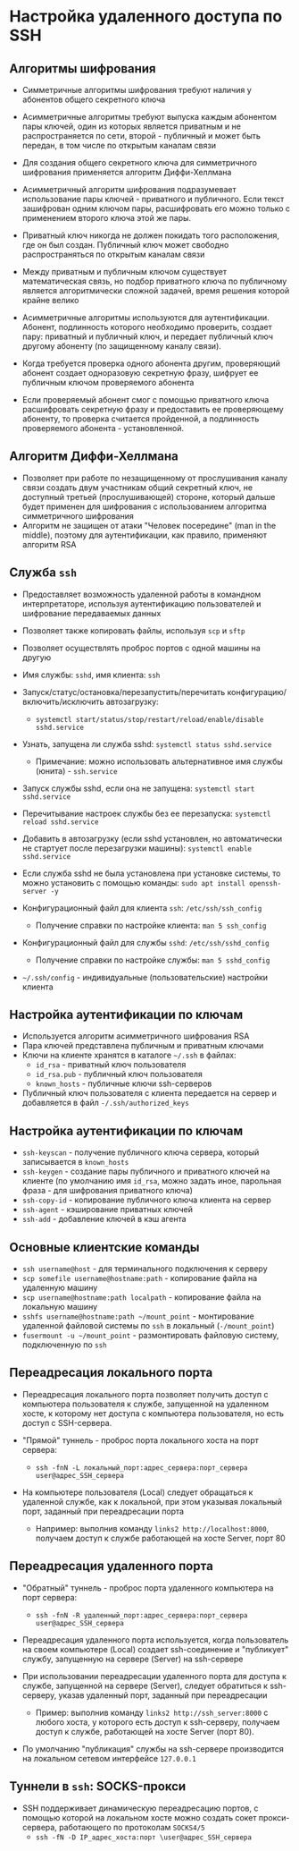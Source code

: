 # Настройка удаленного доступа по SSH

## Алгоритмы шифрования

- Симметричные алгоритмы шифрования требуют наличия у абонентов общего секретного ключа
- Асимметричные алгоритмы требуют выпуска каждым абонентом пары ключей, один из которых является приватным и не
  распространяется по сети, второй - публичный и может быть передан, в том числе по открытым каналам связи

- Для создания общего секретного ключа для симметричного шифрования применяется алгоритм Диффи-Хеллмана
- Асимметричный алгоритм шифрования подразумевает использование пары ключей - приватного и публичного. Если текст
  зашифрован одним ключом пары, расшифровать его можно только с применением второго ключа этой же пары.
- Приватный ключ никогда не должен покидать того расположения, где он был создан. Публичный ключ может свободно
  распространяться по открытым каналам связи
- Между приватным и публичным ключом существует математическая связь, но подбор приватного ключа по публичному является
  алгоритмически сложной задачей, время решения которой крайне велико
- Асимметричные алгоритмы используются для аутентификации. Абонент, подлинность которого необходимо проверить, создает
  пару: приватный и публичный ключ, и передает публичный ключ другому абоненту (по защищенному каналу связи).
- Когда требуется проверка одного абонента другим, проверяющий абонент создает одноразовую секретную фразу, шифрует ее
  публичным ключом проверяемого абонента
- Если проверяемый абонент смог с помощью приватного ключа расшифровать секретную фразу и предоставить ее проверяющему
  абоненту, то проверка считается пройденной, а подлинность проверяемого абонента - установленной.

## Алгоритм Диффи-Хеллмана

- Позволяет при работе по незащищенному от прослушивания каналу связи создать двум участникам общий секретный ключ, не
  доступный третьей (прослушивающей) стороне, который дальше будет применен для шифрования с использованием алгоритма
  симметричного шифрования
- Алгоритм не защищен от атаки "Человек посередине" (man in the middle), поэтому для аутентификации, как правило,
  применяют алгоритм RSA

## Служба `ssh`

- Предоставляет возможность удаленной работы в командном интерпретаторе, используя аутентификацию пользователей и
  шифрование передаваемых данных
- Позволяет также копировать файлы, используя `scp` и `sftp`
- Позволяет осуществлять проброс портов с одной машины на другую
- Имя службы: `sshd`, имя клиента: `ssh`
- Запуск/статус/остановка/перезапустить/перечитать конфигурацию/включить/исключить автозагрузку:
    - `systemctl start/status/stop/restart/reload/enable/disable sshd.service`

- Узнать, запущена ли служба sshd: `systemctl status sshd.service`
    - Примечание: можно использовать альтернативное имя службы (юнита) - `ssh.service`
- Запуск службы sshd, если она не запущена: `systemctl start sshd.service`
- Перечитывание настроек службы без ее перезапуска: `systemctl reload sshd.service`
- Добавить в автозагрузку (если sshd установлен, но автоматически не стартует после перезагрузки машины): `systemctl
  enable sshd.service`
- Если служба sshd не была установлена при установке системы, то можно установить с помощью команды: `sudo apt install
  openssh-server -y`
- Конфигурационный файл для клиента `ssh`: `/etc/ssh/ssh_config`
    - Получение справки по настройке клиента: `man 5 ssh_config`
- Конфигурационный файл для службы `sshd`: `/etc/ssh/sshd_config`
    - Получение справки по настройке службы: `man 5 sshd_config`
- `~/.ssh/config` - индивидуальные (пользовательские) настройки клиента

## Настройка аутентификации по ключам

- Используется алгоритм асимметричного шифрования RSA
- Пара ключей представлена публичным и приватным ключами
- Ключи на клиенте хранятся в каталоге `~/.ssh` в файлах:
    - `id_rsa` - приватный ключ пользователя
    - `id_rsa.pub` - публичный ключ пользователя
    - `known_hosts` - публичные ключи ssh-серверов
- Публичный ключ пользователя с клиента передается на сервер и добавляется в файл `-/.ssh/authorized_keys`

## Настройка аутентификации по ключам

- `ssh-keyscan` - получение публичного ключа сервера, который записывается в `known_hosts`
- `ssh-keygen` - создание пары публичного и приватного ключей на клиенте (по умолчанию имя `id_rsa`, можно задать иное,
  парольная фраза - для шифрования приватного ключа)
- `ssh-copy-id` - копирование публичного ключа клиента на сервер
- `ssh-agent` - кэширование приватных ключей
- `ssh-add` - добавление ключей в кэш агента

## Основные клиентские команды

- `ssh username@host` - для терминального подключения к серверу
- `scp somefile username@hostname:path` - копирование файла на удаленную машину
- `scp username@hostname:path localpath` - копирование файла на локальную машину
- `sshfs username@hostname:path ~/mount_point` - монтирование удаленной файловой системы по `ssh` в локальный
  (`-/mount_point`)
- `fusermount -u ~/mount_point` - размонтировать файловую систему, подключенную по `ssh`

## Переадресация локального порта

- Переадресация локального порта позволяет получить доступ с компьютера пользователя к службе, запущенной на удаленном
  хосте, к которому нет доступа с компьютера пользователя, но есть доступ с SSH-сервера.

- "Прямой" туннель - проброс порта локального хоста на порт сервера:
    - `ssh -fnN -L локальный_порт:адрес_сервера:порт_сервера user@адрес_SSH_сервера`

- На компьютере пользователя (Local) следует обращаться к удаленной службе, как к локальной, при этом указывая локальный
  порт, заданный при переадресации порта
    - Например: выполнив команду `links2 http://localhost:8000`, получаем доступ к службе работающей на хосте Server,
      порт 80

## Переадресация удаленного порта

- "Обратный" туннель - проброс порта удаленного компьютера на порт сервера:
    - `ssh -fnN -R удаленный_порт:адрес_сервера:порт_сервера user@адрес_SSH_сервера`
- Переадресация удаленного порта используется, когда пользователь на своем компьютере (Local) создает ssh-соединение и
  "публикует" службу, запущенную на сервере (Server) на ssh-сервере

- При использовании переадресации удаленного порта для доступа к службе, запущенной на сервере (Server), следует
  обратиться к ssh-серверу, указав удаленный порт, заданный при переадресации
    - Пример: выполнив команду `links2 http://ssh_server:8000` с любого хоста, у которого есть доступ к ssh-серверу,
      получаем доступ к службе, работающей на хосте Server (порт 80).
- По умолчанию "публикация" службы на ssh-сервере производится на локальном сетевом интерфейсе `127.0.0.1`

## Туннели в `ssh`: SOCKS-прокси

- SSH поддерживает динамическую переадресацию портов, с помощью которой на локальном хосте можно создать сокет
  прокси-сервера, работающего по протоколам `SOCKS4/5`
    - `ssh -fN -D IP_адрес_хоста:порт \user@адрес_SSH_сервера`
